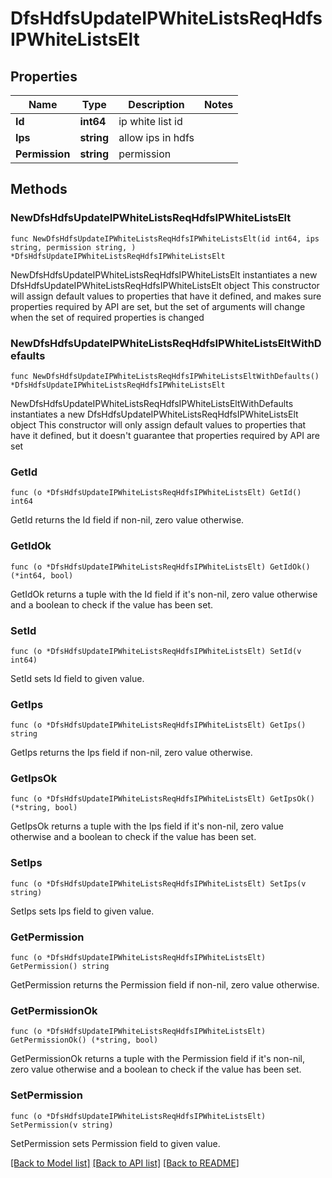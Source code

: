 # DfsHdfsUpdateIPWhiteListsReqHdfsIPWhiteListsElt

## Properties

Name | Type | Description | Notes
------------ | ------------- | ------------- | -------------
**Id** | **int64** | ip white list id | 
**Ips** | **string** | allow ips in hdfs | 
**Permission** | **string** | permission | 

## Methods

### NewDfsHdfsUpdateIPWhiteListsReqHdfsIPWhiteListsElt

`func NewDfsHdfsUpdateIPWhiteListsReqHdfsIPWhiteListsElt(id int64, ips string, permission string, ) *DfsHdfsUpdateIPWhiteListsReqHdfsIPWhiteListsElt`

NewDfsHdfsUpdateIPWhiteListsReqHdfsIPWhiteListsElt instantiates a new DfsHdfsUpdateIPWhiteListsReqHdfsIPWhiteListsElt object
This constructor will assign default values to properties that have it defined,
and makes sure properties required by API are set, but the set of arguments
will change when the set of required properties is changed

### NewDfsHdfsUpdateIPWhiteListsReqHdfsIPWhiteListsEltWithDefaults

`func NewDfsHdfsUpdateIPWhiteListsReqHdfsIPWhiteListsEltWithDefaults() *DfsHdfsUpdateIPWhiteListsReqHdfsIPWhiteListsElt`

NewDfsHdfsUpdateIPWhiteListsReqHdfsIPWhiteListsEltWithDefaults instantiates a new DfsHdfsUpdateIPWhiteListsReqHdfsIPWhiteListsElt object
This constructor will only assign default values to properties that have it defined,
but it doesn't guarantee that properties required by API are set

### GetId

`func (o *DfsHdfsUpdateIPWhiteListsReqHdfsIPWhiteListsElt) GetId() int64`

GetId returns the Id field if non-nil, zero value otherwise.

### GetIdOk

`func (o *DfsHdfsUpdateIPWhiteListsReqHdfsIPWhiteListsElt) GetIdOk() (*int64, bool)`

GetIdOk returns a tuple with the Id field if it's non-nil, zero value otherwise
and a boolean to check if the value has been set.

### SetId

`func (o *DfsHdfsUpdateIPWhiteListsReqHdfsIPWhiteListsElt) SetId(v int64)`

SetId sets Id field to given value.


### GetIps

`func (o *DfsHdfsUpdateIPWhiteListsReqHdfsIPWhiteListsElt) GetIps() string`

GetIps returns the Ips field if non-nil, zero value otherwise.

### GetIpsOk

`func (o *DfsHdfsUpdateIPWhiteListsReqHdfsIPWhiteListsElt) GetIpsOk() (*string, bool)`

GetIpsOk returns a tuple with the Ips field if it's non-nil, zero value otherwise
and a boolean to check if the value has been set.

### SetIps

`func (o *DfsHdfsUpdateIPWhiteListsReqHdfsIPWhiteListsElt) SetIps(v string)`

SetIps sets Ips field to given value.


### GetPermission

`func (o *DfsHdfsUpdateIPWhiteListsReqHdfsIPWhiteListsElt) GetPermission() string`

GetPermission returns the Permission field if non-nil, zero value otherwise.

### GetPermissionOk

`func (o *DfsHdfsUpdateIPWhiteListsReqHdfsIPWhiteListsElt) GetPermissionOk() (*string, bool)`

GetPermissionOk returns a tuple with the Permission field if it's non-nil, zero value otherwise
and a boolean to check if the value has been set.

### SetPermission

`func (o *DfsHdfsUpdateIPWhiteListsReqHdfsIPWhiteListsElt) SetPermission(v string)`

SetPermission sets Permission field to given value.



[[Back to Model list]](../README.md#documentation-for-models) [[Back to API list]](../README.md#documentation-for-api-endpoints) [[Back to README]](../README.md)



